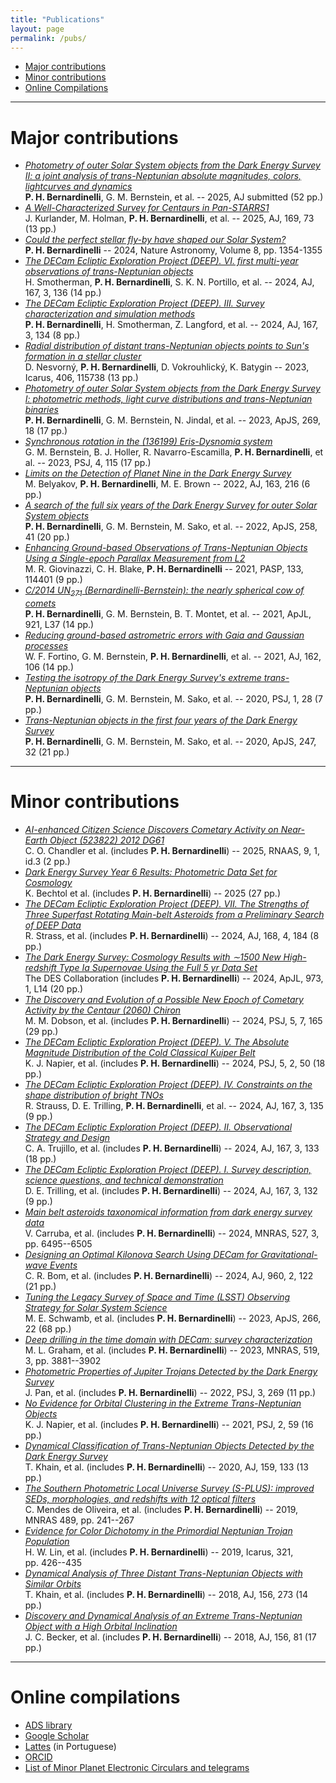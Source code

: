 ```yaml
---
title: "Publications"
layout: page
permalink: /pubs/
---
```



- [Major contributions](#major-contributions)
- [Minor contributions](#minor-contributions)
- [Online Compilations](#online-compilations)

---

# Major contributions
-   [*Photometry of outer Solar System objects from the Dark Energy Survey II: a joint analysis of trans-Neptunian absolute magnitudes, colors, lightcurves and dynamics*](https://ui.adsabs.harvard.edu/abs/2025arXiv250101551B/abstract)\
    **P. H. Bernardinelli**, G. M. Bernstein, et al. -- 2025, AJ submitted (52 pp.)
-   [*A Well-Characterized Survey for Centaurs in Pan-STARRS1*](https://ui.adsabs.harvard.edu/abs/2025AJ....169...73K/abstract)\
     J. Kurlander, M. Holman, **P. H. Bernardinelli**, et al. -- 2025, AJ, 169, 73 (13 pp.)
-   [*Could the perfect stellar fly-by have shaped our Solar System?*](https://ui.adsabs.harvard.edu/abs/2024NatAs...8.1354B/abstract)\
     **P. H. Bernardinelli** -- 2024, Nature Astronomy, Volume 8, pp. 1354-1355
-   [*The DECam Ecliptic Exploration Project (DEEP). VI. first multi-year observations of trans-Neptunian objects*](https://ui.adsabs.harvard.edu/abs/2024AJ....167..136S/abstract)\
     H. Smotherman, **P. H. Bernardinelli**, S. K. N. Portillo, et al. -- 2024, AJ, 167, 3, 136 (14 pp.)
-   [*The DECam Ecliptic Exploration Project (DEEP). III. Survey characterization and simulation methods*](https://ui.adsabs.harvard.edu/abs/2024AJ....167..134B/abstract)\
     **P. H. Bernardinelli**, H. Smotherman, Z. Langford, et al. -- 2024, AJ, 167, 3, 134 (8 pp.)
-   [*Radial distribution of distant trans-Neptunian objects points to Sun's formation in a stellar cluster*](https://ui.adsabs.harvard.edu/abs/2023Icar..40615738N/abstract)\
     D. Nesvorný, **P. H. Bernardinelli**, D. Vokrouhlický, K. Batygin -- 2023, Icarus, 406, 115738 (13 pp.)
-  [*Photometry of outer Solar System objects from the Dark Energy Survey I: photometric methods, light curve distributions and trans-Neptunian binaries*](https://ui.adsabs.harvard.edu/abs/2023ApJS..269...18B/abstract)\
     **P. H. Bernardinelli**, G. M. Bernstein, N. Jindal, et al. -- 2023, ApJS, 269, 18 (17 pp.)
-   [*Synchronous rotation in the (136199) Eris-Dysnomia system*](https://ui.adsabs.harvard.edu/abs/2023PSJ.....4..115B/abstract)\
        G. M. Bernstein, B. J. Holler, R. Navarro-Escamilla, **P. H. Bernardinelli**, et al. -- 2023, PSJ, 4, 115 (17 pp.)
-   [*Limits on the Detection of Planet Nine in the Dark Energy Survey*](https://ui.adsabs.harvard.edu/abs/2022AJ....163..216B/abstract)\
        M. Belyakov, **P. H. Bernardinelli**, M. E. Brown -- 2022, AJ, 163, 216 (6 pp.)
-   [*A search of the full six years of the Dark Energy Survey for outer Solar System objects*](https://ui.adsabs.harvard.edu/abs/2022ApJS..258...41B/abstract)\
    **P. H. Bernardinelli**, G. M. Bernstein, M. Sako, et al. -- 2022, ApJS, 258, 41 (20 pp.)
-   [*Enhancing Ground-based Observations of Trans-Neptunian Objects Using a Single-epoch Parallax Measurement from L2*](https://ui.adsabs.harvard.edu/abs/2021PASP..133k4401G/abstract)\
     M. R. Giovinazzi, C. H. Blake, **P. H. Bernardinelli** -- 2021, PASP, 133, 114401 (9 pp.)
-   [*C/2014 UN$_{271}$ (Bernardinelli-Bernstein): the nearly spherical cow of comets*](https://ui.adsabs.harvard.edu/abs/2021ApJ...921L..37B/abstract)\
    **P. H. Bernardinelli**, G. M. Bernstein, B. T. Montet, et al. -- 2021, ApJL, 921, L37 (14 pp.)
-   [*Reducing ground-based astrometric errors with Gaia and Gaussian processes*](https://ui.adsabs.harvard.edu/abs/2021AJ....162..106F/abstract)\
   W. F. Fortino, G. M. Bernstein, **P. H. Bernardinelli**, et al. --  2021, AJ, 162, 106 (14 pp.)
-   [*Testing the isotropy of the Dark Energy Survey's extreme trans-Neptunian objects*](https://ui.adsabs.harvard.edu/abs/2020PSJ.....1...28B/abstract)\
    **P. H. Bernardinelli**, G. M. Bernstein, M. Sako, et al. -- 2020, PSJ, 1, 28 (7 pp.)
-   [*Trans-Neptunian objects in the first four years of the Dark Energy Survey*](https://ui.adsabs.harvard.edu/abs/2020ApJS..247...32B/abstract)\
     **P. H. Bernardinelli**, G. M. Bernstein, M. Sako, et al. -- 2020, ApJS, 247, 32 (21 pp.)

---

# Minor contributions
-   [*AI-enhanced Citizen Science Discovers Cometary Activity on Near-Earth Object (523822) 2012 DG61*](https://ui.adsabs.harvard.edu/abs/2025RNAAS...9....3C/abstract)\
    C. O. Chandler et al. (includes **P. H. Bernardinelli**) -- 2025, RNAAS, 9, 1, id.3 (2 pp.)
-   [*Dark Energy Survey Year 6 Results: Photometric Data Set for Cosmology*](https://ui.adsabs.harvard.edu/abs/2025arXiv250105739B/abstract)\
   K. Bechtol et al. (includes **P. H. Bernardinelli**) -- 2025 (27 pp.)
-   [*The DECam Ecliptic Exploration Project (DEEP). VII. The Strengths of Three Superfast Rotating Main-belt Asteroids from a Preliminary Search of DEEP Data*](https://ui.adsabs.harvard.edu/abs/2024AJ....168..184S/abstract)\
    R. Strass, et al. (includes **P. H. Bernardinelli**) -- 2024, AJ, 168, 4, 184 (8 pp.)
-   [*The Dark Energy Survey: Cosmology Results with ∼1500 New High-redshift Type Ia Supernovae Using the Full 5 yr Data Set*](https://ui.adsabs.harvard.edu/abs/2024ApJ...973L..14A/abstract)\
    The DES Collaboration (includes **P. H. Bernardinelli**) -- 2024, ApJL, 973, 1, L14 (20 pp.)
-   [*The Discovery and Evolution of a Possible New Epoch of Cometary Activity by the Centaur (2060) Chiron*](https://ui.adsabs.harvard.edu/abs/2024PSJ.....5..165D/abstract)\
    M. M. Dobson, et al. (includes **P. H. Bernardinelli**) -- 2024, PSJ, 5, 7, 165 (29 pp.)
-   [*The DECam Ecliptic Exploration Project (DEEP). V. The Absolute Magnitude Distribution of the Cold Classical Kuiper Belt*](https://ui.adsabs.harvard.edu/abs/2024PSJ.....5...50N/abstract)\
    K. J. Napier, et al. (includes **P. H. Bernardinelli**) -- 2024, PSJ, 5, 2, 50 (18 pp.)
-   [*The DECam Ecliptic Exploration Project (DEEP). IV. Constraints on the shape distribution of bright TNOs*](https://ui.adsabs.harvard.edu/abs/2024AJ....167..135S/abstract)\
    R. Strauss, D. E. Trilling, **P. H. Bernardinelli**, et al. -- 2024, AJ, 167, 3, 135 (9 pp.)
-   [*The DECam Ecliptic Exploration Project (DEEP). II. Observational Strategy and Design*](https://ui.adsabs.harvard.edu/abs/2024AJ....167..133T/abstract)\
    C. A. Trujillo, et al. (includes **P. H. Bernardinelli**) -- 2024, AJ, 167, 3, 133 (18 pp.)
-   [*The DECam Ecliptic Exploration Project (DEEP). I. Survey description, science questions, and technical demonstration*](https://ui.adsabs.harvard.edu/abs/2024AJ....167..132T/abstract)\
    D. E. Trilling, et al. (includes **P. H. Bernardinelli**) -- 2024, AJ, 167, 3, 132 (9 pp.)
-   [*Main belt asteroids taxonomical information from dark energy survey data*](https://ui.adsabs.harvard.edu/abs/2024MNRAS.527.6495C/abstract)\
     V. Carruba, et al. (includes **P. H. Bernardinelli**) -- 2024, MNRAS, 527, 3, pp. 6495--6505
-   [*Designing an Optimal Kilonova Search Using DECam for Gravitational-wave Events*](https://ui.adsabs.harvard.edu/abs/2024ApJ...960..122B/abstract)\
    C. R. Bom, et al. (includes **P. H. Bernardinelli**) -- 2024, AJ, 960, 2, 122 (21 pp.)
-   [*Tuning the Legacy Survey of Space and Time (LSST) Observing Strategy for Solar System Science*](https://ui.adsabs.harvard.edu/abs/2023ApJS..266...22S/abstract)\
    M. E. Schwamb, et al. (includes **P. H. Bernardinelli**) --  2023, ApJS, 266, 22 (68 pp.)
-   [*Deep drilling in the time domain with DECam: survey characterization*](https://ui.adsabs.harvard.edu/abs/2023MNRAS.519.3881G/abstract)\
    M. L. Graham, et al. (includes **P. H. Bernardinelli**) -- 2023, MNRAS, 519, 3, pp. 3881--3902
-   [*Photometric Properties of Jupiter Trojans Detected by the Dark Energy Survey*](https://ui.adsabs.harvard.edu/abs/2022PSJ.....3..269P/abstract)\
     J. Pan, et al. (includes **P. H. Bernardinelli**) -- 2022, PSJ, 3, 269 (11 pp.)
-   [*No Evidence for Orbital Clustering in the Extreme Trans-Neptunian Objects*](https://ui.adsabs.harvard.edu/abs/2021PSJ.....2...59N/abstract)\
     K. J. Napier, et al. (includes **P. H. Bernardinelli**) -- 2021, PSJ, 2, 59 (16 pp.)
-   [*Dynamical Classification of Trans-Neptunian Objects Detected by the Dark Energy Survey*](https://ui.adsabs.harvard.edu/abs/2020AJ....159..133K/abstract)\
    T. Khain, et al. (includes **P. H. Bernardinelli**) -- 2020, AJ, 159, 133 (13 pp.)
-   [*The Southern Photometric Local Universe Survey (S-PLUS): improved SEDs, morphologies, and redshifts with 12 optical filters*](https://ui.adsabs.harvard.edu/abs/2019MNRAS.489..241M/abstract)\
     C. Mendes de Oliveira, et al. (includes **P. H. Bernardinelli**) -- 2019, MNRAS 489, pp. 241--267
-   [*Evidence for Color Dichotomy in the Primordial Neptunian Trojan Population*](https://ui.adsabs.harvard.edu/abs/2019Icar..321..426L/abstract)\
     H. W. Lin, et al. (includes **P. H. Bernardinelli**) -- 2019, Icarus, 321, pp. 426--435
-   [*Dynamical Analysis of Three Distant Trans-Neptunian Objects with Similar Orbits*](https://ui.adsabs.harvard.edu/abs/2018AJ....156..273K/abstract)\
    T. Khain, et al. (includes **P. H. Bernardinelli**) -- 2018, AJ, 156, 273 (14 pp.)
-   [*Discovery and Dynamical Analysis of an Extreme Trans-Neptunian Object with a High Orbital Inclination*](https://ui.adsabs.harvard.edu/abs/2018AJ....156...81B/abstract)\
    J. C. Becker, et al. (includes **P. H. Bernardinelli**) -- 2018, AJ, 156, 81 (17 pp.)   

---

# Online compilations

-   [ADS library](https://ui.adsabs.harvard.edu/public-libraries/qUR2U9_SQLScOJCUtxKUZA)
-   [Google Scholar](https://scholar.google.com/citations?user=KK5AaY4AAAAJ&hl=en)
-   [Lattes](http://lattes.cnpq.br/2191790769808072) (in Portuguese)
-   [ORCID](https://orcid.org/0000-0003-0743-9422)
-   [List of Minor Planet Electronic Circulars and telegrams](http://pbernardinelli.com/mpec/)
